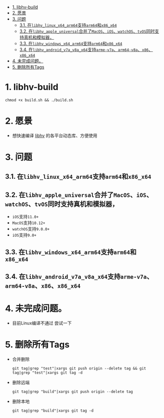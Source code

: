 
<!-- TOC -->

- [1. libhv-build](#1-libhv-build)
- [2. 愿景](#2-愿景)
- [3. 问题](#3-问题)
  - [3.1. 在`libhv_linux_x64_arm64`支持`arm64`和`x86_x64`](#31-在libhv_linux_x64_arm64支持arm64和x86_x64)
  - [3.2. 在`libhv_apple_universal`合并了`MacOS`、`iOS`、`watchOS`、`tvOS`同时支持真机和模拟器，](#32-在libhv_apple_universal合并了macosioswatchostvos同时支持真机和模拟器)
  - [3.3. 在`libhv_windows_x64_arm64`支持`arm64`和`x86_x64`](#33-在libhv_windows_x64_arm64支持arm64和x86_x64)
  - [3.4. 在`libhv_android_v7a_v8a_x64`支持`arme-v7a`、`arm64-v8a`、`x86`、`x86_x64`](#34-在libhv_android_v7a_v8a_x64支持arme-v7aarm64-v8ax86x86_x64)
- [4. 未完成问题。](#4-未完成问题)
- [5. 删除所有Tags](#5-删除所有tags)

<!-- /TOC -->

# 1. libhv-build
```
chmod +x build.sh && ./build.sh
```
# 2. 愿景
* 想快速编译 [libhv](https://github.com/ithewei/libhv) 的各平台动态库、方便使用


# 3. 问题

## 3.1. 在`libhv_linux_x64_arm64`支持`arm64`和`x86_x64`
## 3.2. 在`libhv_apple_universal`合并了`MacOS`、`iOS`、`watchOS`、`tvOS`同时支持真机和模拟器，
* `iOS`支持`11.0+`
* `MacOS`支持`10.12+`
* `watchOS`支持`9.0.0+`
* `iOS`支持`9.0+`

## 3.3. 在`libhv_windows_x64_arm64`支持`arm64`和`x86_x64`
## 3.4. 在`libhv_android_v7a_v8a_x64`支持`arme-v7a`、`arm64-v8a`、`x86`、`x86_x64`


# 4. 未完成问题。
* 目前Linux编译不通过
尝试一下

# 5. 删除所有Tags
*   合并删除
    ```
    git tag|grep "test"|xargs git push origin --delete tag && git tag|grep "test"|xargs git tag -d 
    ```

*   删除远端
    ```
    git tag|grep "build"|xargs git push origin --delete tag
    ```

*   删除本地
    ```
    git tag|grep "build"|xargs git tag -d 
    ```